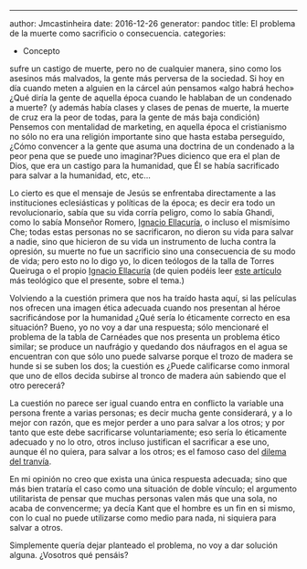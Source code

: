 ---
author: Jmcastinheira
date: 2016-12-26
generator: pandoc
title: El problema de la muerte como sacrificio o consecuencia.
categories:
  - Concepto

sufre un castigo de muerte, pero no de cualquier manera, sino como los
asesinos más malvados, la gente más perversa de la sociedad. Si hoy en
día cuando meten a alguien en la cárcel aún pensamos «algo habrá hecho»
¿Qué diría la gente de aquella época cuando le hablaban de un condenado
a muerte? (y además había clases y clases de penas de muerte, la muerte
de cruz era la peor de todas, para la gente de más baja condición)
Pensemos con mentalidad de marketing, en aquella época el cristianismo
no sólo no era una religión importante sino que hasta estaba perseguido,
¿Cómo convencer a la gente que asuma una doctrina de un condenado a la
peor pena que se puede uno imaginar?Pues dicienco que era el plan de
Dios, que era un castigo para la humanidad, que Él se había sacrificado
para salvar a la humanidad, etc, etc...

Lo cierto es que el mensaje de Jesús se enfrentaba directamente a las
instituciones eclesiásticas y políticas de la época; es decir era todo
un revolucionario, sabía que su vida corría peligro, como lo sabía
Ghandi, como lo sabía Monseñor Romero, [Ignacio
Ellacuría](http://entelequia.bligoo.com/content/view/132151/Ignacio-Ellacuria.html),
o incluso el mismísimo Che; todas estas personas no se sacrificaron, no
dieron su vida para salvar a nadie, sino que hicieron de su vida un
instrumento de lucha contra la opresión, su muerte no fue un sacrificio
sino una consecuencia de su modo de vida; pero esto no lo digo yo, lo
dicen teólogos de la talla de Torres Queiruga o el propio [Ignacio
Ellacuría](http://entelequia.bligoo.com/content/view/132151/Ignacio-Ellacuria.html)
(de quien podéis leer [este
artículo](http://www.redescristianas.net/2007/04/07/por-que-muere-jesus-y-por-que-lo-matan-ignacio-ellacuria/)
más teológico que el presente, sobre el tema.)

Volviendo a la cuestión primera que nos ha traído hasta aquí, si las
películas nos ofrecen una imagen ética adecuada cuando nos presentan al
héroe sacrificándose por la humanidad ¿Qué sería lo éticamente correcto
en esa situación? Bueno, yo no voy a dar una respuesta; sólo mencionaré
el problema de la tabla de Carnéades que nos presenta un problema ético
similar; se produce un naufrágio y quedando dos náufragos en el agua se
encuentran con que sólo uno puede salvarse porque el trozo de madera se
hunde si se suben los dos; la cuestión es ¿Puede calificarse como
inmoral que uno de ellos decida subirse al tronco de madera aún sabiendo
que el otro perecerá?

La cuestión no parece ser igual cuando entra en conflicto la variable
una persona frente a varias personas; es decir mucha gente considerará,
y a lo mejor con razón, que es mejor perder a uno para salvar a los
otros; y por tanto que este debe sacrificarse voluntariamente; eso sería
lo éticamente adecuado y no lo otro, otros incluso justifican el
sacrificar a ese uno, aunque él no quiera, para salvar a los otros; es
el famoso caso del [dilema del
tranvía](http://es.wikipedia.org/wiki/Dilema_del_tranv%C3%ADa#Definici.C3.B3n_del_problema).

En mi opinión no creo que exista una única respuesta adecuada; sino que
más bien trataría el caso como una situación de doble vínculo; el
argumento utilitarista de pensar que muchas personas valen más que una
sola, no acaba de convencerme; ya decía Kant que el hombre es un fin en
si mismo, con lo cual no puede utilizarse como medio para nada, ni
siquiera para salvar a otros.

Simplemente quería dejar planteado el problema, no voy a dar solución
alguna. ¿Vosotros qué pensáis?
